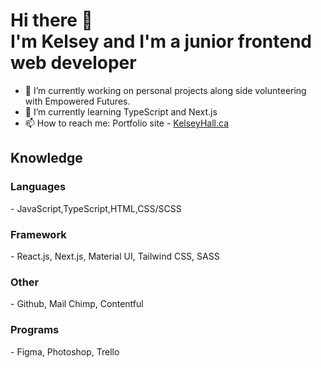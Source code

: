 ### <h1>Hi there 👋<br/> I'm Kelsey and I'm a junior frontend web developer </h1>
<ul>
<li>🔭 I’m currently working on personal projects along side volunteering with Empowered Futures.</li>
<li>🌱 I’m currently learning TypeScript and Next.js</li>
<li>📫 How to reach me: Portfolio site - <a href='https://www.kelseyhall.ca'>KelseyHall.ca</a></li>
</ul>
<h2>Knowledge</h2>
<h3>Languages</h3>
<p>- JavaScript,TypeScript,HTML,CSS/SCSS </p>

<h3>Framework</h3>
<p>- React.js, Next.js, Material UI, Tailwind CSS, SASS </p>

<h3>Other</h3>
<p>- Github, Mail Chimp, Contentful</p>

<h3>Programs</h3>
<p>- Figma, Photoshop, Trello </p>






<!--
**KelseyHall/KelseyHall** is a ✨ _special_ ✨ repository because its `README.md` (this file) appears on your GitHub profile.

Here are some ideas to get you started:

- 🔭 I’m currently working on ...
- 🌱 I’m currently learning ...
- 👯 I’m looking to collaborate on ...
- 🤔 I’m looking for help with ...
- 💬 Ask me about ...
- 📫 How to reach me: ...
- 😄 Pronouns: ...
- ⚡ Fun fact: ...
-->

